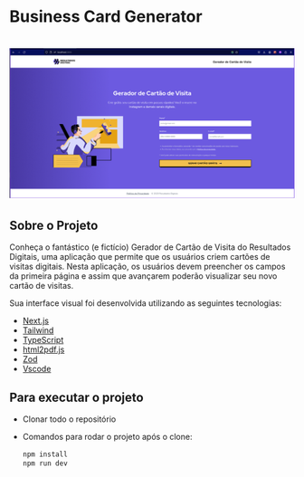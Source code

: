 # Business Card Generator

# ![RDStation](./app/assets/images/rd-desktop.gif)

## Sobre o Projeto

Conheça o fantástico (e fictício) Gerador de Cartão de Visita do Resultados Digitais,
uma aplicação que permite que os usuários criem cartões de visitas digitais. Nesta
aplicação, os usuários devem preencher os campos da primeira página e assim que
avançarem poderão visualizar seu novo cartão de visitas.

Sua interface visual foi desenvolvida utilizando as seguintes tecnologias:

- [Next.js](https://nextjs.org/)
- [Tailwind](https://tailwindcss.com/)
- [TypeScript](https://www.typescriptlang.org/)
- [html2pdf.js](https://ekoopmans.github.io/html2pdf.js/)
- [Zod](https://zod.dev/)
- [Vscode](https://code.visualstudio.com/)

## Para executar o projeto

- Clonar todo o repositório
- Comandos para rodar o projeto após o clone:

  ```
  npm install
  npm run dev
  ```
